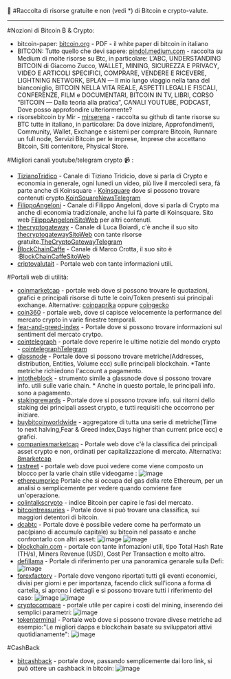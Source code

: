 :notebook_with_decorative_cover: #Raccolta di risorse gratuite e non (vedi *) di Bitcoin e crypto-valute.

-------------------------------------------------------------------------------------------------------------------------------------------------------------------------

#Nozioni di Bitcoin ₿ & Crypto:
- bitcoin-paper: <a href="https://bitcoin.org/files/bitcoin-paper/bitcoin_it.pdf">bitcoin.org</a> - PDF - il white paper di bitcoin in italiano
- BITCOIN: Tutto quello che devi sapere: <a href="https://pindol.medium.com/premessa-1e5254a52475">pindol.medium.com</a> - raccolta su Medium di molte risorse su Btc, in particolare: L’ABC, UNDERSTANDING BITCOIN di Giacomo Zucco, WALLET, MINING, SICUREZZA E PRIVACY, VIDEO E ARTICOLI SPECIFICI, COMPRARE, VENDERE E RICEVERE, LIGHTNING NETWORK, BPLAN — Il mio lungo viaggio nella tana del bianconiglio, BITCOIN NELLA VITA REALE, ASPETTI LEGALI E FISCALI, CONFERENZE, FILM e DOCUMENTARI, BITCOIN IN TV, LIBRI, CORSO “BITCOIN — Dalla teoria alla pratica”, CANALI YOUTUBE, PODCAST, Dove posso approfondire ulteriormente?
- risorsebitcoin by Mir - <a href="https://github.com/mirserena/risorsebitcoin/blob/main/README.md">mirserena</a> - raccolta su github di tante risorse su BTC tutte in italiano, in particolare: Da dove iniziare, Approfondimenti, Community, Wallet, Exchange e sistemi per comprare Bitcoin, Runnare un full node, Servizi Bitcoin per le imprese, Imprese che accettano Bitcoin, Siti contenitore, Physical Store.

#Migliori canali youtube/telegram crypto :video_camera:  :
- <a href="https://www.youtube.com/@TizianoTridico">TizianoTridico</a>   - Canale di Tiziano Tridicio, dove si parla di Crypto e economia in generale, ogni lunedi un video, più live il mercoledi sera, fà parte anche di Koinsquare - <a href="https://www.youtube.com/c/Koinsquare">Koinsquare</a> dove si possono trovare contenuti crypto.<a href="https://t.me/koinsquare">KoinSquareNewsTelegram</a> 
- <a href="https://www.youtube.com/@FilippoAngeloni/featured">FilippoAngeloni</a> - Canale di Filippo Angeloni, dove si parla di Crypto ma anche di economia tradizionale, anche lui fà parte di Koinsquare. Sito web <a href="https://www.filippoangeloni.com/">FilippoAngeloniSitoWeb</a> per altri contenuti.
- <a href="https://www.youtube.com/@thecryptogateway">thecryptogateway</a> - Canale di Luca Boiardi, c'è anche il suo sito <a href="https://thecryptogateway.it/">thecryptogatewaySitoWeb</a> con tante risorse gratuite.<a href="https://t.me/TheCryptoGateway">TheCryptoGatewayTelegram</a> 
- <a href="https://www.youtube.com/@BlockChainCaffe/featured">BlockChainCaffe</a> - Canale di Marco Crotta, il suo sito è :<a href="https://www.blockchaincaffe.it/">BlockChainCaffeSitoWeb</a>
- <a href="https://www.criptovaluta.it/">criptovalutait</a> - Portale web con tante informazioni utili.

#Portali web di utilità:
- <a href="https://coinmarketcap.com/">coinmarketcap</a>  - portale web dove si possono trovare le quotazioni, grafici e principali risorse di tutte le coin/Token presenti sui principali exchange. Alternative: <a href="https://coinpaprika.com/">coinpaprika</a> oppure <a href="https://www.coingecko.com/it">coingecko</a> 
- <a href="https://coin360.com/">coin360</a> - portale web, dove si capisce velocemente la performance del mercato crypto in varie finestre temporali.
- <a href="https://alternative.me/crypto/fear-and-greed-index/">fear-and-greed-index</a> - Portale dove si possono trovare informazioni sul sentiment del mercato crytpo.
- <a href="https://it.cointelegraph.com/">cointelegraph</a> - portale dove reperire le ultime notizie del mondo crypto - <a href="https://t.me/cointelegraph_it">cointelegraphTelegram</a> 
- <a href="https://studio.glassnode.com/metrics?a=BTC&m=addresses.ActiveCount">glassnode</a> - Portale dove si possono trovare metriche(Addresses, distribution, Entities, Volume ecc) sulle principali blockchain. *Tante metriche richiedono l'account a pagamento.
- <a href="https://app.intotheblock.com/">intotheblock</a> - strumento simile a glassnode dove si possono trovare info. utili sulle varie chain. * Anche in questo portale, le principali info. sono a pagamento.
- <a href="https://www.stakingrewards.com/?sort=rank_ASC">stakingrewards</a> -  Portale dove si possono trovare info. sui ritorni dello staking dei principali assest crypto, e tutti requisiti che occorrono per iniziare.
- <a href="https://buybitcoinworldwide.com/stats/">buybitcoinworldwide</a> -  aggregatore di tutta una serie di metriche(Time to next halving,Fear & Greed index,Days higher than current price ecc) e grafici.
- <a href="https://companiesmarketcap.com/assets-by-market-cap/">companiesmarketcap</a> - Portale web dove c'è la classifica dei principali asset crypto e non, ordinati per capitalizzazione di mercato. Alternativa: <a href="https://8marketcap.com/">8marketcap</a> 
- <a href="https://txstreet.com/d/home">txstreet</a> - portale web dove puoi vedere come viene composto un blocco per la varie chain stile videogame :
![image](https://user-images.githubusercontent.com/11600332/205486840-5a1ddfe5-e0d6-4abf-8f3a-abed4b0ac53f.png)
- <a href="https://ethereumprice.org/gas/">ethereumprice</a>  Portale che si occupa del gas della rete Ethereum, per un analisi o semplicemente per vedere quando conviene fare un'operazione.
- <a href="https://colintalkscrypto.com/cbbi/">colintalkscrypto</a> - indice Bitcoin per capire le fasi del mercato.
- <a href="https://bitcointreasuries.net/">bitcointreasuries</a> - Portale dove si può trovare una classifica, sui maggiori detentori di bitcoin.
- <a href="https://dcabtc.com/">dcabtc</a> - Portale dove è possibile vedere come ha performato un pac(piano di accumulo capitale) su bitcoin nel passato e anche confrontarlo con altri asset:
![image](https://user-images.githubusercontent.com/11600332/205487169-e82da653-a2da-4829-a08d-e2c6b2266c0c.png)
![image](https://user-images.githubusercontent.com/11600332/205487187-404fe0d7-8952-42e0-bc95-7a96ac7d069d.png)
- <a href="https://www.blockchain.com/explorer/charts/hash-rate">blockchain.com</a> - portale con tante infomazioni utili, tipo Total Hash Rate (TH/s), Miners Revenue (USD), Cost Per Transaction e molto altro.
- <a href="https://defillama.com/chains">defillama</a> - Portale di riferimento per una panoramica genarale sulla Defi:
![image](https://user-images.githubusercontent.com/11600332/205487381-6f89cd59-231c-4792-9092-5b8188b76b57.png)
- <a href="https://www.forexfactory.com/calendar#closed">forexfactory</a>  - Portale dove vengono riportati tutti gli eventi economici, divisi per giorni e per importanza, facendo click sull'icona a forma di cartella, si aprono i dettagli e si possono trovare tutti i riferimento del caso:
![image](https://user-images.githubusercontent.com/11600332/205947345-9230da61-9aa8-43ef-ab1b-2b14de4768c6.png)
![image](https://user-images.githubusercontent.com/11600332/205947474-2c8e7d9c-1e22-4886-b2d4-e9bc7f2c80d1.png)
- <a href="https://www.cryptocompare.com/mining/calculator/btc?HashingPower=80&HashingUnit=TH%2Fs&PowerConsumption=1500&CostPerkWh=0.05&MiningPoolFee=1">cryptocompare</a>  -  portale utile per capire i costi del mining, inserendo dei semplici parametri:
![image](https://user-images.githubusercontent.com/11600332/205948491-5ca507e4-2e53-48e8-91f4-837e96c3170c.png)
- <a href="https://tokenterminal.com/terminal/metrics/active-developers">tokenterminal</a>  - Portale web dove si possono trovare divese metriche ad esempio:"Le migliori dapps e blockchain basate su sviluppatori attivi quotidianamente":
![image](https://user-images.githubusercontent.com/11600332/205957021-2631e7e1-f0d2-4a8f-a5b6-e24a5e964490.png)


#CashBack

- <a href="https://bitcashback.net/?r=2290">bitcashback</a> - portale dove, passando semplicemente dai loro link, si può ottere un cashback in bitcoin:
![image](https://user-images.githubusercontent.com/11600332/206912787-9fb9ab88-467f-4f43-9b3e-b36ddd396c1c.png)







